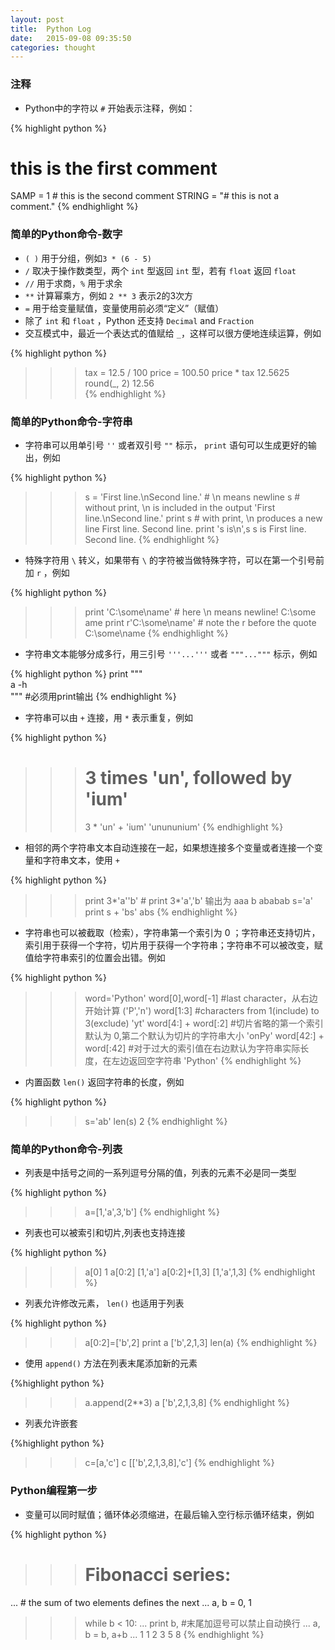 ```yaml
---
layout: post
title:  Python Log
date:   2015-09-08 09:35:50
categories: thought
---
```

### 注释

- Python中的字符以 `#` 开始表示注释，例如：  

{% highlight python %}
# this is the first comment  
SAMP = 1           # this is the second comment
STRING = "# this is not a comment."
{% endhighlight %}

### 简单的Python命令-数字 
   
- `( )` 用于分组，例如`3 * (6 - 5)`  
- `/` 取决于操作数类型，两个 `int` 型返回 `int` 型，若有 `float` 返回 `float`  
- `//` 用于求商，`%` 用于求余  
- `**` 计算幂乘方，例如 `2 ** 3` 表示2的3次方  
- `=` 用于给变量赋值，变量使用前必须“定义”（赋值）  
- 除了 `int` 和 `float` ，Python 还支持 `Decimal` and `Fraction`  
- 交互模式中，最近一个表达式的值赋给 `_`，这样可以很方便地连续运算，例如  

{% highlight python %}
>>> tax = 12.5 / 100
>>> price = 100.50
>>> price * tax
12.5625
>>> round(_, 2)
12.56   
{% endhighlight %}

### 简单的Python命令-字符串

- 字符串可以用单引号 `''` 或者双引号 `""` 标示， `print` 语句可以生成更好的输出，例如

{% highlight python %}
>>> s = 'First line.\nSecond line.'  # \n means newline
>>> s  # without print, \n is included in the output
'First line.\nSecond line.'
>>> print s  # with print, \n produces a new line
First line.
Second line.
>>>print 's is\n',s 
s is
First line.
Second line. 
{% endhighlight %}

- 特殊字符用 `\` 转义，如果带有 `\` 的字符被当做特殊字符，可以在第一个引号前加 `r` ，例如

{% highlight python %}
>>> print 'C:\some\name'  # here \n means newline!
C:\some
ame
>>> print r'C:\some\name'  # note the r before the quote
C:\some\name
{% endhighlight %}

- 字符串文本能够分成多行，用三引号 `'''...'''` 或者 `"""..."""` 标示，例如

{% highlight python %}
print """      
a
    -h                                      
"""  #必须用print输出
{% endhighlight %}

- 字符串可以由 `+` 连接，用 `*` 表示重复，例如

{% highlight python %}
>>> # 3 times 'un', followed by 'ium'
>>> 3 * 'un' + 'ium'
'unununium'
{% endhighlight %}

- 相邻的两个字符串文本自动连接在一起，如果想连接多个变量或者连接一个变量和字符串文本，使用 `+`

{% highlight python %}
>>>print 3*'a''b'  # print 3*'a','b'  输出为 aaa b
ababab
>>>s='a'
>>>print s + 'bs'
abs
{% endhighlight %}

- 字符串也可以被截取（检索），字符串第一个索引为 0 ；字符串还支持切片，索引用于获得一个字符，切片用于获得一个字符串；字符串不可以被改变，赋值给字符串索引的位置会出错。例如

{% highlight python %}
>>>word='Python'
>>>word[0],word[-1] #last character，从右边开始计算
('P','n')
>>>word[1:3] #characters from 1(include) to 3(exclude)
'yt'
>>>word[4:] + word[:2] #切片省略的第一个索引默认为 0,第二个默认为切片的字符串大小
'onPy'
>>>word[42:] + word[:42] #对于过大的索引值在右边默认为字符串实际长度，在左边返回空字符串
'Python'
{% endhighlight %}

- 内置函数 `len()` 返回字符串的长度，例如

{% highlight python %}
>>>s='ab'
>>>len(s)
2
{% endhighlight %}

### 简单的Python命令-列表

- 列表是中括号之间的一系列逗号分隔的值，列表的元素不必是同一类型

{% highlight python %}
>>>a=[1,'a',3,'b']
{% endhighlight %}

- 列表也可以被索引和切片,列表也支持连接

{% highlight python %}
>>>a[0]
1
>>>a[0:2]
[1,'a']
>>>a[0:2]+[1,3]
[1,'a',1,3]
{% endhighlight %}

- 列表允许修改元素， `len()` 也适用于列表

{% highlight python %}
>>>a[0:2]=['b',2]
>>>print a
['b',2,1,3]
>>>len(a)
{% endhighlight %}

- 使用 `append()` 方法在列表末尾添加新的元素

{%highlight python %}
>>>a.append(2**3)
>>>a
['b',2,1,3,8]
{% endhighlight %}

- 列表允许嵌套

{%highlight python %}
>>>c=[a,'c']
>>>c
[['b',2,1,3,8],'c']
{% endhighlight %}

### Python编程第一步

- 变量可以同时赋值；循环体必须缩进，在最后输入空行标示循环结束，例如

{% highlight python %}
>>> # Fibonacci series:
... # the sum of two elements defines the next
... a, b = 0, 1
>>> while b < 10:
...     print b,   #末尾加逗号可以禁止自动换行
...     a, b = b, a+b
...
1 1 2 3 5 8
{% endhighlight %}	  
